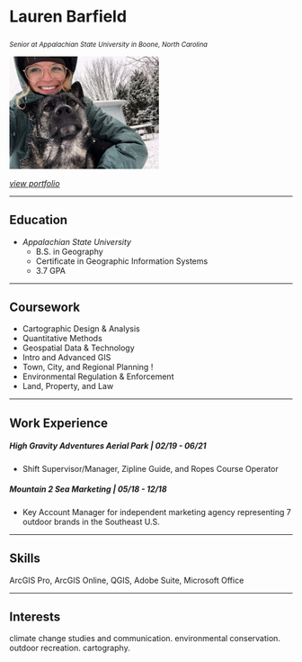 Lauren Barfield
=
<sub>*Senior at Appalachian State University in Boone, North Carolina*</sub>

<img src="assets/IMG_0385.jpg" height = 200/>

[_view portfolio_](https://laurenbarfield8.wixsite.com/portfolio)

-----
Education
--
* _Appalachian State University_
  * B.S. in Geography
  * Certificate in Geographic Information Systems
  * 3.7 GPA

-----
Coursework
--
* Cartographic Design & Analysis
* Quantitative Methods
* Geospatial Data & Technology
* Intro and Advanced GIS
* Town, City, and Regional Planning !
* Environmental Regulation & Enforcement
* Land, Property, and Law

-----
Work Experience
--
##### High Gravity Adventures Aerial Park | _02/19 - 06/21_
* Shift Supervisor/Manager, Zipline Guide, and Ropes Course Operator

##### Mountain 2 Sea Marketing | _05/18 - 12/18_
* Key Account Manager for independent marketing agency representing 7 outdoor brands in the Southeast U.S.

-----
Skills
--
ArcGIS Pro, ArcGIS Online, QGIS, Adobe Suite, Microsoft Office

-----
Interests
--
climate change studies and communication. environmental conservation. outdoor recreation. cartography.
